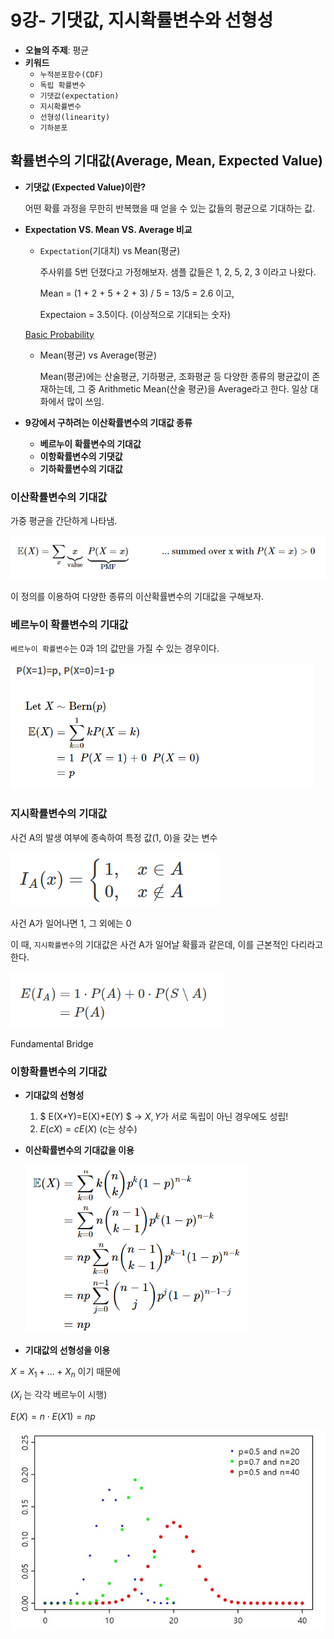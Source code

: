 # 9강- 기댓값, 지시확률변수와 선형성

- **오늘의 주제**: 평균
- **키워드**
    - `누적분포함수(CDF)`
    - `독립 확률변수`
    - `기댓값(expectation)`
    - `지시확률변수`
    - `선형성(linearity)`
    - `기하분포`

## 확률변수의 기대값(Average, Mean, Expected Value)

- **기댓값 (Expected Value)이란?**

    어떤 확률 과정을 무한히 반복했을 때 얻을 수 있는 값들의 평균으로 기대하는 값.

- **Expectation VS. Mean VS. Average 비교**
    - `Expectation`(기대치) vs Mean(평균)

        주사위를 5번 던졌다고 가정해보자. 샘플 값들은 1, 2, 5, 2, 3 이라고 나왔다.

        Mean = (1 + 2 + 5 + 2 + 3) / 5 = 13/5 = 2.6 이고,

        Expectaion = 3.5이다. (이상적으로 기대되는 숫자)

    [Basic Probability](https://seeing-theory.brown.edu/basic-probability/index.html)

    - Mean(평균) vs Average(평균)

        Mean(평균)에는 산술평균, 기하평균, 조화평균 등 다양한 종류의 평균값이 존재하는데, 그 중 Arithmetic Mean(산술 평균)을 Average라고 한다. 일상 대화에서 많이 쓰임.

- **9강에서 구하려는 이산확률변수의 기대값 종류**
    - **베르누이 확률변수의 기대값**
    - **이항확률변수의 기댓값**
    - **기하확률변수의 기대값**

### 이산확률변수의 기대값

가중 평균을 간단하게 나타냄.

![Untitled.png](./images/Untitled.png)

이 정의를 이용하여 다양한 종류의 이산확률변수의 기대값을 구해보자.

### 베르누이 확률변수의 기대값

`베르누이 확률변수`는 0과 1의 값만을 가질 수 있는 경우이다.

![Untitled%201.png](./images/Untitled%201.png)

### 지시확률변수의 기대값

사건 A의 발생 여부에 종속하여 특정 값(1, 0)을 갖는 변수

![Untitled%202.png](./images/Untitled%202.png)

사건 A가 일어나면 1, 그 외에는 0

이 때, `지시확률변수`의 기대값은 사건 A가 일어날 확률과 같은데, 이를 근본적인 다리라고 한다.

![Untitled%203.png](./images/Untitled%203.png)

Fundamental Bridge

### 이항확률변수의 기대값

- **기대값의 선형성**
    1. $ E(X+Y)=E(X)+E(Y) $ → $X, Y$가 서로 독립이 아닌 경우에도 성립!
    2. $E(cX)=cE(X)$ (c는 상수)

- **이산확률변수의 기대값을 이용**

    ![Untitled%204.png](images/Untitled%204.png)

- **기대값의 선형성을 이용**

$X = X_1+ ... +X_n$ 이기 때문에

($X_i$ 는 각각 베르누이 시행)

$E(X)=n⋅E(X​1​​)=np$ 

![Untitled%205.png](images/Untitled%205.png)
